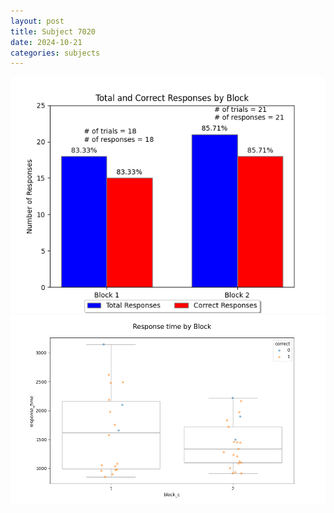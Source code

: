 ```yaml
---
layout: post
title: Subject 7020
date: 2024-10-21
categories: subjects
---
```


![](data/7020/run-10/7020_ATS_responses.png)
![](data/7020/run-10/7020_ATS_rt.png)
